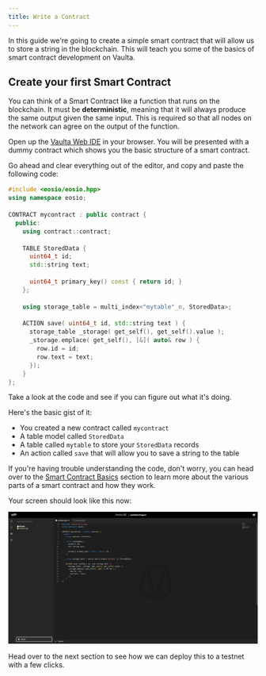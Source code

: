 ```yaml
---
title: Write a Contract
--- 
```


In this guide we're going to create a simple smart contract that will allow us to store a string in the blockchain.
This will teach you some of the basics of smart contract development on Vaulta.

## Create your first Smart Contract

You can think of a Smart Contract like a function that runs on the blockchain. It must be **deterministic**, meaning
that it will always produce the same output given the same input. This is required so that all nodes on the network
can agree on the output of the function.

Open up the [Vaulta Web IDE](https://ide.vaulta.com/) in your browser. You will be presented with a
dummy contract which shows you the basic structure of a smart contract.

Go ahead and clear everything out of the editor, and copy and paste the following code:

```cpp
#include <eosio/eosio.hpp>
using namespace eosio;

CONTRACT mycontract : public contract {
  public:
    using contract::contract;

    TABLE StoredData {
      uint64_t id;
      std::string text;
      
      uint64_t primary_key() const { return id; }
    };
    
    using storage_table = multi_index<"mytable"_n, StoredData>;

    ACTION save( uint64_t id, std::string text ) {
      storage_table _storage( get_self(), get_self().value );
      _storage.emplace( get_self(), [&]( auto& row ) {
        row.id = id;
        row.text = text;
      });
    }
};
```

Take a look at the code and see if you can figure out what it's doing. 

Here's the basic gist of it:
- You created a new contract called `mycontract`
- A table model called `StoredData`
- A table called `mytable` to store your `StoredData` records
- An action called `save` that will allow you to save a string to the table

If you're having trouble understanding the code, don't worry, you can head over to the [Smart Contract Basics](/docs/03_smart-contracts/01_contract-anatomy.md)
section to learn more about the various parts of a smart contract and how they work.

Your screen should look like this now:

![Vaulta Web IDE](/images/native-web-ide-basics.png)

Head over to the next section to see how we can deploy this to a testnet with a few clicks.
